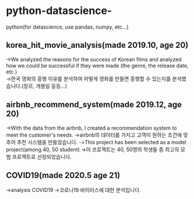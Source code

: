 # python-datascience-
python(for datascience, use pandas, numpy, etc...)

## korea_hit_movie_analysis(made 2019.10, age 20)
->We analyzed the reasons for the success of Korean films and analyzed how we could be successful if they were made (the genre, the release date, etc.)  
->한국 영화의 흥행 이유를 분석하여 어떻게 영화를 만들면 흥행할 수 있는지를 분석했습니다.(장르, 개봉일 등등...)

## airbnb_recommend_system(made 2019.12, age 20)
->With the data from the airbnb, I created a recommendation system to meet the customer's needs.
->airbnb의 데이터를 가지고 고객이 원하는 조건에 맞추어 추천 시스템을 만들었습니다.
->This project has been selected as a model project(among 40, 50 student)
->이 프로젝트는 40, 50명의 학생들 중 최고의 모범 프로젝트로 선정되었습니다.

## COVID19(made 2020.5 age 21)
->analysis COVID19
->코로나19 바이러스에 대한 분석입니다.

